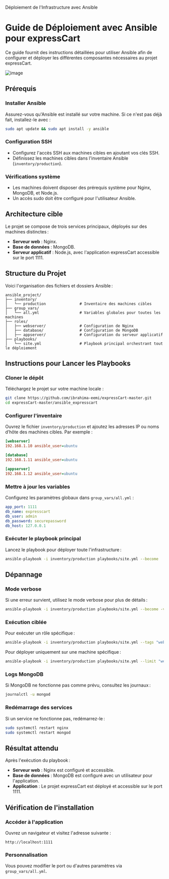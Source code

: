 Déploiement de l'Infrastructure avec Ansible
# Guide de Déploiement avec Ansible pour expressCart

Ce guide fournit des instructions détaillées pour utiliser Ansible afin de configurer et déployer les différentes composantes nécessaires au projet expressCart.

![image](https://github.com/user-attachments/assets/4ca962f4-b56a-4e8a-ba12-702a71ab8c28)

## Prérequis

### Installer Ansible
Assurez-vous qu'Ansible est installé sur votre machine. Si ce n'est pas déjà fait, installez-le avec :

```bash
sudo apt update && sudo apt install -y ansible
```

### Configuration SSH
- Configurez l'accès SSH aux machines cibles en ajoutant vos clés SSH.
- Définissez les machines cibles dans l'inventaire Ansible (`inventory/production`).

### Vérifications système
- Les machines doivent disposer des prérequis système pour Nginx, MongoDB, et Node.js.
- Un accès sudo doit être configuré pour l'utilisateur Ansible.

## Architecture cible
Le projet se compose de trois services principaux, déployés sur des machines distinctes :
- **Serveur web** : Nginx.
- **Base de données** : MongoDB.
- **Serveur applicatif** : Node.js, avec l'application expressCart accessible sur le port 1111.

## Structure du Projet
Voici l'organisation des fichiers et dossiers Ansible :

```plaintext
ansible_project/
├── inventory/
│   └── production               # Inventaire des machines cibles
├── group_vars/
│   └── all.yml                  # Variables globales pour toutes les machines
├── roles/
│   ├── webserver/               # Configuration de Nginx
│   ├── database/                # Configuration de MongoDB
│   ├── appserver/               # Configuration du serveur applicatif
├── playbooks/
│   └── site.yml                 # Playbook principal orchestrant tout le déploiement
```

## Instructions pour Lancer les Playbooks

### Cloner le dépôt
Téléchargez le projet sur votre machine locale :

```bash
git clone https://github.com/ibrahima-eemi/expressCart-master.git
cd expressCart-master/ansible_expresscart
```

### Configurer l'inventaire
Ouvrez le fichier `inventory/production` et ajoutez les adresses IP ou noms d’hôte des machines cibles. Par exemple :

```ini
[webserver]
192.168.1.10 ansible_user=ubuntu

[database]
192.168.1.11 ansible_user=ubuntu

[appserver]
192.168.1.12 ansible_user=ubuntu
```

### Mettre à jour les variables
Configurez les paramètres globaux dans `group_vars/all.yml` :

```yaml
app_port: 1111
db_name: expresscart
db_user: admin
db_password: securepassword
db_host: 127.0.0.1
```

### Exécuter le playbook principal
Lancez le playbook pour déployer toute l'infrastructure :

```bash
ansible-playbook -i inventory/production playbooks/site.yml --become
```

## Dépannage

### Mode verbose
Si une erreur survient, utilisez le mode verbose pour plus de détails :

```bash
ansible-playbook -i inventory/production playbooks/site.yml --become -vvv
```

### Exécution ciblée
Pour exécuter un rôle spécifique :

```bash
ansible-playbook -i inventory/production playbooks/site.yml --tags "webserver"
```

Pour déployer uniquement sur une machine spécifique :

```bash
ansible-playbook -i inventory/production playbooks/site.yml --limit "webserver"
```

### Logs MongoDB
Si MongoDB ne fonctionne pas comme prévu, consultez les journaux :

```bash
journalctl -u mongod
```

### Redémarrage des services
Si un service ne fonctionne pas, redémarrez-le :

```bash
sudo systemctl restart nginx
sudo systemctl restart mongod
```

## Résultat attendu
Après l'exécution du playbook :
- **Serveur web** : Nginx est configuré et accessible.
- **Base de données** : MongoDB est configuré avec un utilisateur pour l'application.
- **Application** : Le projet expressCart est déployé et accessible sur le port 1111.

## Vérification de l'installation

### Accéder à l'application
Ouvrez un navigateur et visitez l'adresse suivante :

```http
http://localhost:1111
```

### Personnalisation
Vous pouvez modifier le port ou d'autres paramètres via `group_vars/all.yml`.
